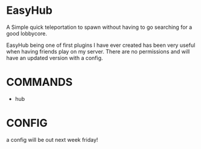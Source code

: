 # EasyHub
A Simple quick teleportation to spawn without having to go searching for a good lobbycore.

EasyHub being one of first plugins I have ever created has been very useful when having friends play on my server. There are no permissions and will have an updated version with
a config.

# COMMANDS

- hub

# CONFIG

a config will be out next week friday!
